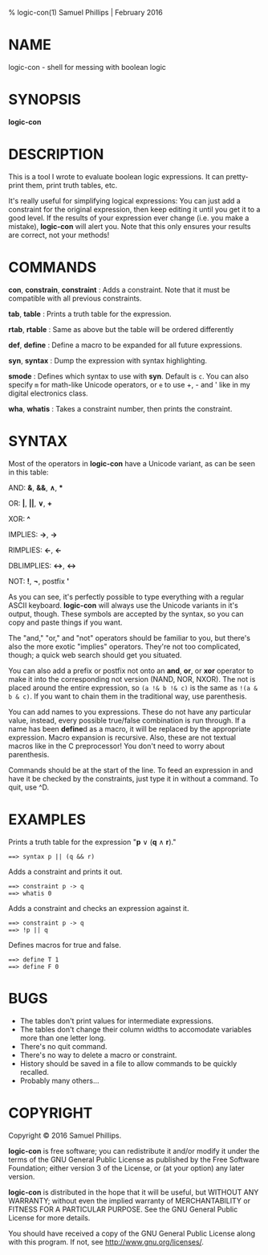 % logic-con(1) Samuel Phillips | February 2016

# NAME

logic-con - shell for messing with boolean logic

# SYNOPSIS

**logic-con**

# DESCRIPTION

This is a tool I wrote to evaluate boolean logic expressions. It can
pretty-print them, print truth tables, etc.

It's really useful for simplifying logical expressions: You can just add a
constraint for the original expression, then keep editing it until you get it to
a good level. If the results of your expression ever change (i.e. you make a
mistake), **logic-con** will alert you. Note that this only ensures your results
are correct, not your methods!

# COMMANDS

**con**, **constrain**, **constraint**
:   Adds a constraint. Note that it must be compatible with all previous
constraints.

**tab**, **table**
:   Prints a truth table for the expression.

**rtab**, **rtable**
:   Same as above but the table will be ordered differently

**def**, **define**
:   Define a macro to be expanded for all future expressions.

**syn**, **syntax**
:   Dump the expression with syntax highlighting.

**smode**
:   Defines which syntax to use with **syn**. Default is `c`. You can also
specify `m` for math-like Unicode operators, or `e` to use +, - and ' like in my
digital electronics class.

**wha**, **whatis**
:   Takes a constraint number, then prints the constraint.

# SYNTAX

Most of the operators in **logic-con** have a Unicode variant, as can be seen in
this table:

AND: **&**, **&&**, **∧**, **\***

OR: **|**, **||**, **∨**, **+**

XOR: **^**

IMPLIES: **->**, **→**

RIMPLIES: **<-**, **←**

DBLIMPLIES: **<->**, **↔**

NOT: **!**, **¬**, postfix **'**

As you can see, it's perfectly possible to type everything with a regular ASCII
keyboard. **logic-con** will always use the Unicode variants in it's output,
though. These symbols are accepted by the syntax, so you can copy and paste
things if you want.

The "and," "or," and "not" operators should be familiar to you, but there's also
the more exotic "implies" operators. They're not too complicated, though; a
quick web search should get you situated.

You can also add a prefix or postfix not onto an **and**, **or**, or **xor**
operator to make it into the corresponding not version (NAND, NOR, NXOR). The
not is placed around the entire expression, so `(a !& b !& c)` is the same as
`!(a & b & c)`. If you want to chain them in the traditional way, use
parenthesis.

You can add names to you expressions. These do not have any particular value,
instead, every possible true/false combination is run through. If a name has
been **define**d as a macro, it will be replaced by the appropriate expression.
Macro expansion is recursive. Also, these are not textual macros like in the C
preprocessor! You don't need to worry about parenthesis.

Commands should be at the start of the line. To feed an expression in and have
it be checked by the constraints, just type it in without a command. To quit,
use ^D.

# EXAMPLES

Prints a truth table for the expression "**p** ∨ (**q** ∧ **r**)."

    ==> syntax p || (q && r)

Adds a constraint and prints it out.

    ==> constraint p -> q
    ==> whatis 0

Adds a constraint and checks an expression against it.

    ==> constraint p -> q
    ==> !p || q

Defines macros for true and false.

    ==> define T 1
    ==> define F 0

# BUGS

- The tables don't print values for intermediate expressions.
- The tables don't change their column widths to accomodate variables more than
one letter long.
- There's no quit command.
- There's no way to delete a macro or constraint.
- History should be saved in a file to allow commands to be quickly recalled.
- Probably many others...

# COPYRIGHT

Copyright © 2016 Samuel Phillips.

**logic-con** is free software; you can redistribute it and/or modify it under
the terms of the GNU General Public License as published by the Free Software
Foundation; either version 3 of the License, or (at your option) any later
version.

**logic-con** is distributed in the hope that it will be useful, but WITHOUT ANY
WARRANTY; without even the implied warranty of MERCHANTABILITY or FITNESS FOR A
PARTICULAR PURPOSE. See the GNU General Public License for more details.

You should have received a copy of the GNU General Public License along with
this program. If not, see http://www.gnu.org/licenses/.

